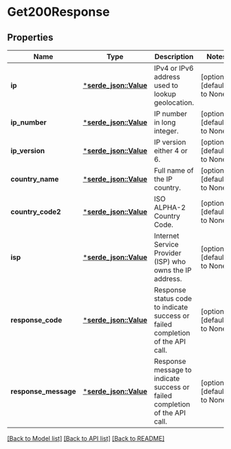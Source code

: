 # Get200Response

## Properties
Name | Type | Description | Notes
------------ | ------------- | ------------- | -------------
**ip** | [***serde_json::Value**](.md) | IPv4 or IPv6 address used to lookup geolocation. | [optional] [default to None]
**ip_number** | [***serde_json::Value**](.md) | IP number in long integer. | [optional] [default to None]
**ip_version** | [***serde_json::Value**](.md) | IP version either 4 or 6. | [optional] [default to None]
**country_name** | [***serde_json::Value**](.md) | Full name of the IP country. | [optional] [default to None]
**country_code2** | [***serde_json::Value**](.md) | ISO ALPHA-2 Country Code. | [optional] [default to None]
**isp** | [***serde_json::Value**](.md) | Internet Service Provider (ISP) who owns the IP address. | [optional] [default to None]
**response_code** | [***serde_json::Value**](.md) | Response status code to indicate success or failed completion of the API call. | [optional] [default to None]
**response_message** | [***serde_json::Value**](.md) | Response message to indicate success or failed completion of the API call. | [optional] [default to None]

[[Back to Model list]](../README.md#documentation-for-models) [[Back to API list]](../README.md#documentation-for-api-endpoints) [[Back to README]](../README.md)


